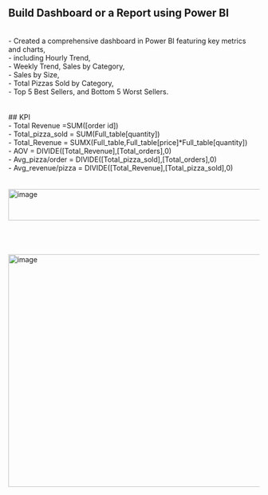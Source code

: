 ## Build Dashboard or a Report using Power BI
<br>
- Created a comprehensive dashboard in Power BI featuring key metrics and charts, <br>
- including Hourly Trend, <br>
-  Weekly Trend, Sales by Category, <br>
- Sales by Size, <br>
- Total Pizzas Sold by Category, <br>
- Top 5 Best Sellers, and Bottom 5 Worst Sellers.<br>
<br>
<br>
## KPI<br>
- Total Revenue =SUM([order id])<br>
- Total_pizza_sold = SUM(Full_table[quantity])<br>
- Total_Revenue = SUMX(Full_table,Full_table[price]*Full_table[quantity])<br>
- AOV = DIVIDE([Total_Revenue],[Total_orders],0)<br>
- Avg_pizza/order = DIVIDE([Total_pizza_sold],[Total_orders],0)<br>
- Avg_revenue/pizza = DIVIDE([Total_Revenue],[Total_pizza_sold],0)<br>
<br>

<br>

<img width="823" height="63" alt="image" src="https://github.com/user-attachments/assets/87efc36d-87a5-4f7f-b688-2a28db30ee14" />


<br>
<br>
<br>
<br>
<br>
<img width="829" height="467" alt="image" src="https://github.com/user-attachments/assets/59ba5773-8c59-4cc5-bf6c-5fc2c457115b" />

